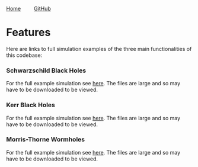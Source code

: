 [Home](https://raichkel.github.io/GR_in_VR/) &nbsp;&nbsp;&nbsp;&nbsp;&nbsp;&nbsp;&nbsp;&nbsp;[GitHub](https://github.com/raichkel/GR_in_VR)

# Features

Here are links to full simulation examples of the three main functionalities of this codebase:

### Schwarzschild Black Holes
For the full example simulation see [here](https://github.com/raichkel/GR_in_VR/blob/main/final_simulations/shwarzschild_black_hole.mp4). The files are large and so may have to be downloaded to be viewed.

### Kerr Black Holes
For the full example simulation see [here](https://github.com/raichkel/GR_in_VR/blob/main/final_simulations/kerr_black_hole_slower.mp4). The files are large and so may have to be downloaded to be viewed.


### Morris-Thorne Wormholes
For the full example simulation see [here](https://github.com/raichkel/GR_in_VR/blob/main/final_simulations/wormhole.mp4). The files are large and so may have to be downloaded to be viewed.